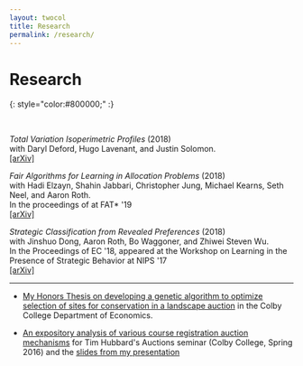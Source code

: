 ```yaml
---
layout: twocol
title: Research
permalink: /research/
---
```


# Research
{: style="color:#800000;" :}

<br>


*Total Variation Isoperimetric Profiles* (2018)  
with Daryl Deford, Hugo Lavenant, and Justin Solomon.  
[[arXiv]](https://arxiv.org/abs/1809.07943)

*Fair Algorithms for Learning in Allocation Problems* (2018)  
with Hadi Elzayn, Shahin Jabbari, Christopher Jung, Michael Kearns, Seth Neel, and Aaron Roth.  
In the proceedings of at FAT\* '19  
[[arXiv]](https://arxiv.org/abs/1808.10549) 

*Strategic Classification from Revealed Preferences* (2018)  
with Jinshuo Dong, Aaron Roth, Bo Waggoner, and Zhiwei Steven Wu.  
In the Proceedings of EC '18, appeared at the Workshop on Learning in the Presence of Strategic Behavior at NIPS '17  
[[arXiv]](https://arxiv.org/abs/1710.07887) 


----
- [My Honors Thesis on developing a genetic algorithm to optimize selection of sites for conservation in a landscape auction](http://zachschutzman.com/assets/papers_and_presentations/landscape_auctions_thesis.pdf) in the Colby College Department of Economics.

- [An expository analysis of various course registration auction mechanisms](http://zachschutzman.com/assets/papers_and_presentations/course_registration_auctions.pdf) for Tim Hubbard's Auctions seminar (Colby College, Spring 2016) and the [slides from my presentation](http://zachschutzman.com/assets/papers_and_presentations/course_reg_auctions_pres.pptx)





